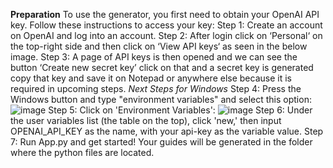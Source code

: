 **Preparation**
To use the generator, you first need to obtain your OpenAI API key. Follow these instructions to access your key:
  Step 1: Create an account on OpenAI and log into an account.
  Step 2: After login click on ‘Personal‘ on the top-right side and then click on ‘View API keys‘ as seen in the below image.
  Step 3: A page of API keys is then opened and we can see the button ‘Create new secret key’ click on that and a secret key is generated copy that key and save it on Notepad or anywhere else because it is required in upcoming steps.
  _Next Steps for Windows_
  Step 4: Press the Windows button and type "environment variables" and select this option:
  ![image](https://github.com/ngholomennod/StudyGuideGenerator/assets/116604264/a276c973-7066-4b19-a5a6-a4170c894a40)
  Step 5: Click on 'Environment Variables':
  ![image](https://github.com/ngholomennod/StudyGuideGenerator/assets/116604264/a882af74-6e8a-43b4-b6f6-3c1498b2e2b7)
  Step 6: Under the user variables list (the table on the top), click 'new,' then input OPENAI_API_KEY as the name, with your api-key as the variable value.
  Step 7: Run App.py and get started! Your guides will be generated in the folder where the python files are located.

